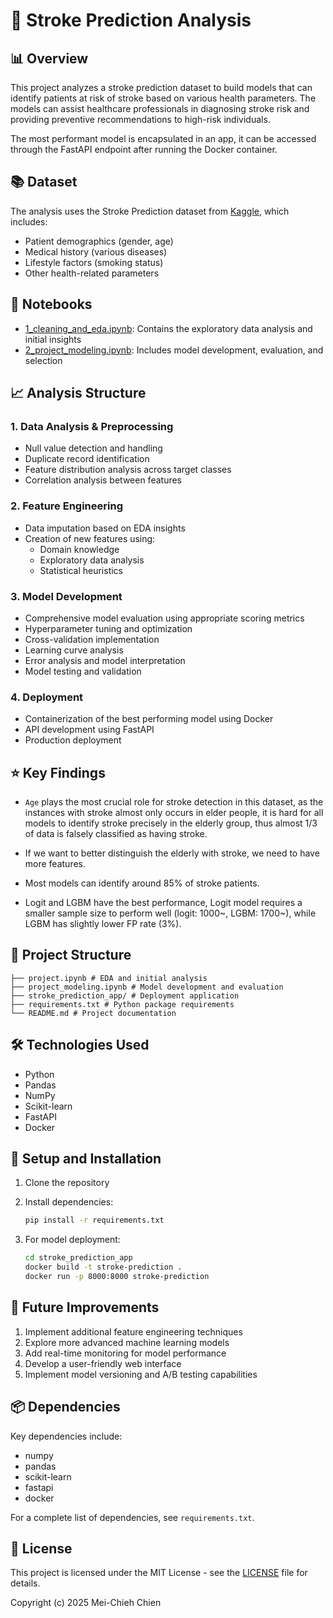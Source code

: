 # 🧠 Stroke Prediction Analysis

## 📊 Overview

This project analyzes a stroke prediction dataset to build models that can identify patients at risk of stroke based on various health parameters. The models can assist healthcare professionals in diagnosing stroke risk and providing preventive recommendations to high-risk individuals.

The most performant model is encapsulated in an app, it can be accessed through the FastAPI endpoint after running the Docker container.

## 📚 Dataset

The analysis uses the Stroke Prediction dataset from [Kaggle](https://www.kaggle.com/datasets/fedesoriano/stroke-prediction-dataset), which includes:

- Patient demographics (gender, age)
- Medical history (various diseases)
- Lifestyle factors (smoking status)
- Other health-related parameters

## 📗 Notebooks

- [1_cleaning_and_eda.ipynb](https://github.com/MeiChieh/stroke-prediction/blob/main/1_cleaning_and_eda.ipynb): Contains the exploratory data analysis and initial insights
- [2_project_modeling.ipynb](https://github.com/MeiChieh/stroke-prediction/blob/main/2_modeling.ipynb): Includes model development, evaluation, and selection

## 📈 Analysis Structure

### 1. Data Analysis & Preprocessing

- Null value detection and handling
- Duplicate record identification
- Feature distribution analysis across target classes
- Correlation analysis between features

### 2. Feature Engineering

- Data imputation based on EDA insights
- Creation of new features using:
  - Domain knowledge
  - Exploratory data analysis
  - Statistical heuristics

### 3. Model Development

- Comprehensive model evaluation using appropriate scoring metrics
- Hyperparameter tuning and optimization
- Cross-validation implementation
- Learning curve analysis
- Error analysis and model interpretation
- Model testing and validation

### 4. Deployment

- Containerization of the best performing model using Docker
- API development using FastAPI
- Production deployment

## ⭐ Key Findings
- `Age` plays the most crucial role for stroke detection in this dataset,
as the instances with stroke almost only occurs in elder people, it is hard for all models to identify stroke precisely in the elderly group, thus almost 1/3 of data is falsely classified as having stroke.

- If we want to better distinguish the elderly with stroke, we need to have more features.

- Most models can identify around 85% of stroke patients. 

- Logit and LGBM have the best performance, Logit model requires a smaller sample size to perform well (logit: 1000~, LGBM: 1700~), while LGBM has slightly lower FP rate (3%).

## 📁 Project Structure

```
├── project.ipynb # EDA and initial analysis
├── project_modeling.ipynb # Model development and evaluation
├── stroke_prediction_app/ # Deployment application
├── requirements.txt # Python package requirements
└── README.md # Project documentation
```

## 🛠️ Technologies Used

- Python
- Pandas
- NumPy
- Scikit-learn
- FastAPI
- Docker

## 🚀 Setup and Installation

1. Clone the repository
2. Install dependencies:

   ```bash
   pip install -r requirements.txt
   ```

3. For model deployment:
   ```bash
   cd stroke_prediction_app
   docker build -t stroke-prediction .
   docker run -p 8000:8000 stroke-prediction
   ```

## 🔄 Future Improvements

1. Implement additional feature engineering techniques
2. Explore more advanced machine learning models
3. Add real-time monitoring for model performance
4. Develop a user-friendly web interface
5. Implement model versioning and A/B testing capabilities

## 📦 Dependencies

Key dependencies include:

- numpy
- pandas
- scikit-learn
- fastapi
- docker

For a complete list of dependencies, see `requirements.txt`.

## 📄 License

This project is licensed under the MIT License - see the [LICENSE](LICENSE) file for details.

Copyright (c) 2025 Mei-Chieh Chien
